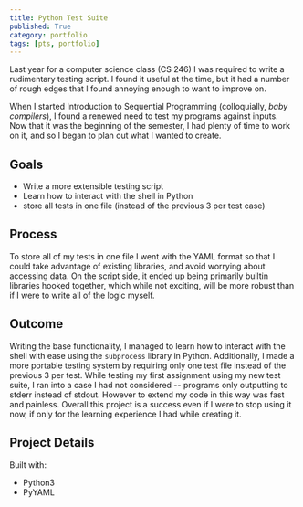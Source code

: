 ```yaml
---
title: Python Test Suite
published: True
category: portfolio
tags: [pts, portfolio]
---
```


Last year for a computer science class (CS 246) I was required to write a
rudimentary testing script. I found it useful at the time, but it had a
number of rough edges that I found annoying enough to want to improve on.

When I started Introduction to Sequential Programming (colloquially, _baby
compilers_), I found a renewed need to test my programs against inputs. Now that
it was the beginning of the semester, I had plenty of time to work on it,
and so I began to plan out what I wanted to create.

## Goals
- Write a more extensible testing script
- Learn how to interact with the shell in Python
- store all tests in one file (instead of the previous 3 per test case)

## Process
To store all of my tests in one file I went with the YAML format so that I
could take advantage of existing libraries, and avoid worrying about
accessing data. On the script side, it ended up being primarily builtin
libraries hooked together, which while not exciting, will be more robust
than if I were to write all of the logic myself.

## Outcome
Writing the base functionality, I managed to learn how to interact with the
shell with ease using the `subprocess` library in Python. Additionally, I
made a more portable testing system by requiring only one test file instead
of the previous 3 per test. While testing my first assignment using my new
test suite, I ran into a case I had not considered -- programs only
outputting to stderr instead of stdout. However to extend my code in this
way was fast and painless. Overall this project is a success even if I were
to stop using it now, if only for the learning experience I had while
creating it.

## Project Details
Built with:

- Python3
- PyYAML

